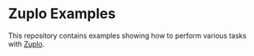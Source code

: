 # Zuplo Examples

This repository contains examples showing how to perform various tasks with [Zuplo](https://zuplo.com).
